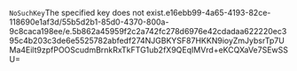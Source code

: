 <?xml version="1.0" encoding="UTF-8"?>
<Error><Code>NoSuchKey</Code><Message>The specified key does not exist.</Message><Key>e16ebb99-4a65-4193-82ce-118690e1af3d/55b5d2b1-85d0-4370-800a-9c8caca198ee/e.5b862a45959f2c2a742fc278d6976e42cdadaa622220ec395c4b203c3de6e5525782abfedf27</Key><RequestId>4NJGBKYSF87HKKN9</RequestId><HostId>ioyZmJybsrTp7UMa4Eilt9zpfPOOScudmBrnkRxTkFTG1ub2fX9QEqIMVrd+eKCQXaVe7SEwSSU=</HostId></Error>